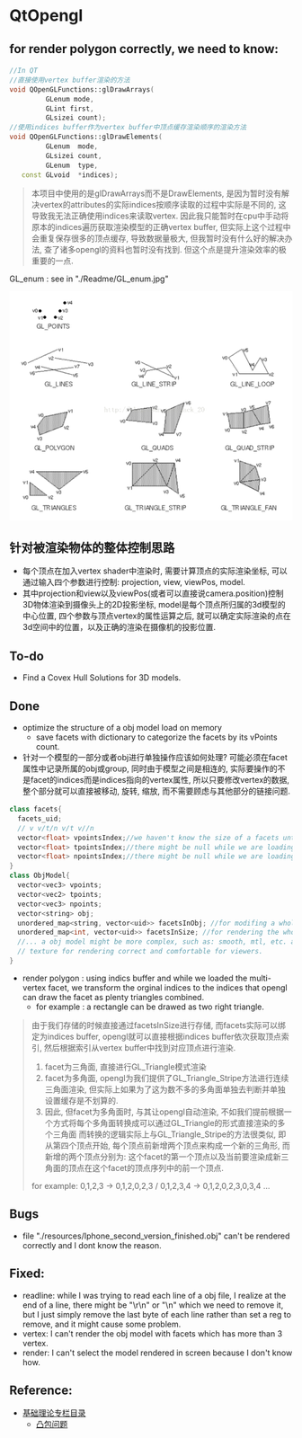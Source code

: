 # QtOpengl

## for render polygon correctly, we need to know:
```c++
//In QT
//直接使用vertex buffer渲染的方法
void QOpenGLFunctions::glDrawArrays(
         GLenum mode, 
         GLint first, 
         GLsizei count);
//使用indices buffer作为vertex buffer中顶点缓存渲染顺序的渲染方法
void QOpenGLFunctions::glDrawElements(
         GLenum  mode,
         GLsizei count,
         GLenum  type,
   const GLvoid  *indices);
```
> 本项目中使用的是glDrawArrays而不是DrawElements, 是因为暂时没有解决vertex的attributes的实际indices按顺序读取的过程中实际是不同的, 这导致我无法正确使用indices来读取vertex. 因此我只能暂时在cpu中手动将原本的indices遍历获取渲染模型的正确vertex buffer, 但实际上这个过程中会重复保存很多的顶点缓存, 导致数据量极大, 但我暂时没有什么好的解决办法, 查了诸多opengl的资料也暂时没有找到. 但这个点是提升渲染效率的极重要的一点.

GL_enum : see in "./Readme/GL_enum.jpg"

![imagetest](https://github.com/KrisHugo/QtOpengl/blob/master/Readme/GLenum.png)

<!-- <img src="./README/GLenum.png" style="zoom:100%;" /> -->

## 针对被渲染物体的整体控制思路
- 每个顶点在加入vertex shader中渲染时, 需要计算顶点的实际渲染坐标, 可以通过输入四个参数进行控制: projection, view, viewPos, model.
- 其中projection和view以及viewPos(或者可以直接说camera.position)控制3D物体渲染到摄像头上的2D投影坐标, model是每个顶点所归属的3d模型的中心位置, 四个参数与顶点vertex的属性运算之后, 就可以确定实际渲染的点在3d空间中的位置，以及正确的渲染在摄像机的投影位置.

## To-do
- Find a Covex Hull Solutions for 3D models.

## Done
- optimize the structure of a obj model load on memory
  - save facets with dictionary to categorize the facets by its vPoints count.
- 针对一个模型的一部分或者obj进行单独操作应该如何处理? 可能必须在facet属性中记录所属的obj或group, 同时由于模型之间是相连的, 实际要操作的不是facet的indices而是indices指向的vertex属性, 所以只要修改vertex的数据, 整个部分就可以直接被移动, 旋转, 缩放, 而不需要顾虑与其他部分的链接问题.

```c++
class facets{
  facets_uid;
  // v v/t/n v/t v//n
  vector<float> vpointsIndex;//we haven't know the size of a facets until we loaded it.
  vector<float> tpointsIndex;//there might be null while we are loading, so we might check if it exists.
  vector<float> npointsIndex;//there might be null while we are loading, so we might check if it exists.
}
class ObjModel{
  vector<vec3> vpoints;
  vector<vec2> tpoints;
  vector<vec3> npoints;
  vector<string> obj;
  unordered_map<string, vector<uid>> facetsInObj; //for modifing a whole part of a objModel.
  unordered_map<int, vector<uid>> facetsInSize; //for rendering the whole objModel on Screen by opengl functions correctly.
  //... a obj model might be more complex, such as: smooth, mtl, etc. and I will and be willing to fix all of them to build this project after I finish my current emergent works.
  // texture for rendering correct and comfortable for viewers.
}

```

- render polygon : using indics buffer and while we loaded the multi-vertex facet, we transform the orginal indices to the indices that opengl can draw the facet as plenty triangles combined.
  - for example : a rectangle can be drawed as two right triangle.

> 由于我们存储的时候直接通过facetsInSize进行存储, 而facets实际可以绑定为indices buffer, opengl就可以直接根据indices buffer依次获取顶点索引, 然后根据索引从vertex buffer中找到对应顶点进行渲染.
> 1. facet为三角面, 直接进行GL_Triangle模式渲染
> 2. facet为多角面, opengl为我们提供了GL_Triangle_Stripe方法进行连续三角面渲染, 但实际上如果为了这为数不多的多角面单独去判断并单独设置缓存是不划算的.
> 3. 因此, 但facet为多角面时, 与其让opengl自动渲染, 不如我们提前根据一个方式将每个多角面转换成可以通过GL_Triangle的形式直接渲染的多个三角面
> 而转换的逻辑实际上与GL_Triangle_Stripe的方法很类似, 即从第四个顶点开始, 每个顶点前新增两个顶点来构成一个新的三角形, 而新增的两个顶点分别为: 这个facet的第一个顶点以及当前要渲染成新三角面的顶点在这个facet的顶点序列中的前一个顶点.
> 
> for example: 0,1,2,3 -> 0,1,2,0,2,3 / 0,1,2,3,4 -> 0,1,2,0,2,3,0,3,4 ...

## Bugs
- file "./resources/Iphone_second_version_finished.obj" can't be rendered correctly and I dont know the reason.

## Fixed:
- readline: while I was trying to read each line of a obj file, I realize at the end of a line, there might be "\r\n" or "\n" which we need to remove it, but I just simply remove the last byte of each line rather than set a reg to remove, and it might cause some problem.
- vertex: I can't render the obj model with facets which has more than 3 vertex.
- render: I can't select the model rendered in screen because I don't know how.

## Reference:
- [基础理论专栏目录](https://zhuanlan.zhihu.com/p/143212327)
  - [凸包问题](https://zhuanlan.zhihu.com/p/158043191)
